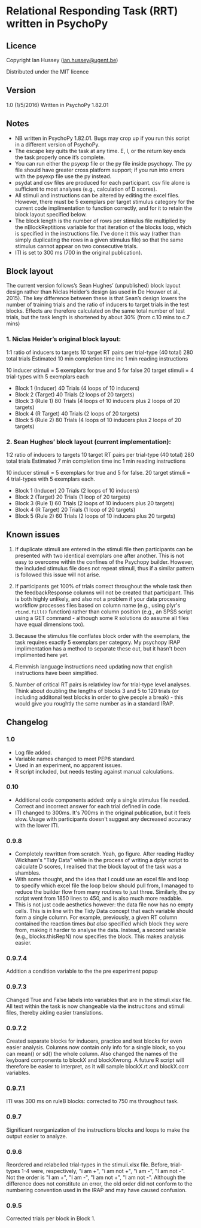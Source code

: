 # Relational Responding Task (RRT) written in PsychoPy
## LicenceCopyright Ian Hussey (ian.hussey@ugent.be)

Distributed under the MIT licence
## Version1.0 (1/5/2016)
Written in PsychoPy 1.82.01
## Notes- NB written in PsychoPy 1.82.01. Bugs may crop up if you run this script in a different version of PsychoPy.- The escape key quits the task at any time. E, I, or the return key ends the task properly once it’s complete.- You can run either the psyexp file or the py file inside psychopy. The py file should have greater cross platform support; if you run into errors with the psyexp file use the py instead.- psydat and csv files are produced for each participant. csv file alone is sufficient to most analyses (e.g., calculation of D scores).- All stimuli and instructions can be altered by editing the excel files. However, there must be 5 exemplars per target stimulus category for the current code implimentation to function correctly, and for it to retain the block layout specified below.- The block length is the number of rows per stimulus file multiplied by the nBlockReptitions variable for that iteration of the blocks loop, which is specified in the instructions file. I've done it this way (rather than simply duplicating the rows in a given stimulus file) so that the same stimulus cannot appear on two consecutive trials. 
- ITI is set to 300 ms (700 in the original publication).

## Block layout
The current version follows’s Sean Hughes’ (unpublished) block layout design rather than Niclas Heider’s design (as used in De Houwer et al., 2015). The key difference between these is that Sean’s design lowers the number of training trials and the ratio of inducers to target trials in the test blocks. Effects are therefore calculated on the same total number of test trials, but the task length is shortened by about 30% (from c.10 mins to c.7 mins)

### 1. Niclas Heider’s original block layout:

1:1 ratio of inducers to targets
10 target RT pairs per trial-type (40 total)
280 total trials
Estimated 10 min completion time inc 1 min reading instructions

10 inducer stimuli = 5 exemplars for true and 5 for false
20 target stimuli = 4 trial-types with 5 exemplars each

* Block 1 (Inducer) 40 Trials (4 loops of 10 inducers)
* Block 2 (Target) 40 Trials (2 loops of 20 targets)
* Block 3 (Rule 1) 80 Trials (4 loops of 10 inducers plus 2 loops of 20 targets)
* Block 4 (R Target) 40 Trials (2 loops of 20 targets)
* Block 5 (Rule 2) 80 Trials (4 loops of 10 inducers plus 2 loops of 20 targets)

### 2. Sean Hughes’ block layout (current implementation):

1:2 ratio of inducers to targets
10 target RT pairs per trial-type (40 total)
280 total trials
Estimated 7 min completion time inc 1 min reading instructions

10 inducer stimuli = 5 exemplars for true and 5 for false.
20 target stimuli = 4 trial-types with 5 exemplars each.

* Block 1 (Inducer) 20 Trials (2 loops of 10 inducers)
* Block 2 (Target) 20 Trials (1 loop of 20 targets)
* Block 3 (Rule 1) 60 Trials (2 loops of 10 inducers plus 20 targets)
* Block 4 (R Target) 20 Trials (1 loop of 20 targets)
* Block 5 (Rule 2) 60 Trials (2 loops of 10 inducers plus 20 targets)

## Known issues
1. If duplicate stimuli are entered in the stimuli file then participants can be presented with two identical exemplars one after another. This is not easy to overcome within the confines of the Psychopy builder. However, the included stimulus file does not repeat stimuli, thus if a similar pattern is followed this issue will not arise.

2. If participants get 100% of trials correct throughout the whole task then the feedbackResponse columns will not be created that participant. This is both highly unlikely, and also not a problem if your data processing workflow processes files based on column name (e.g., using plyr's `rbind.fill()` function) rather than column position (e.g., an SPSS script using a GET command - although some R solutions do assume all files have equal dimensions too). 

3. Because the stimulus file conflates block order with the exemplars, the task requires exactly 5 exemplars per category. My psychopy IRAP implimentation has a method to separate these out, but it hasn't been implimented here yet.  

4. Flemmish language instructions need updating now that english instructions have been simplified. 

5. Number of critical RT pairs is relativley low for trial-type level analyses. Think about doubling the lengths of blocks 3 and 5 to 120 trials (or including additonal test blocks in order to give people a break) - this would give you roughtly the same number as in a standard IRAP.

## Changelog
### 1.0
- Log file added.
- Variable names changed to meet PEP8 standard.
- Used in an experiment, no apparent issues.
- R script included, but needs testing against manual calculations.

### 0.10 
- Additional code components added: only a single stimulus file needed. Correct and incorrect answer for each trial defined in code. 
- ITI changed to 300ms. It's 700ms in the original publication, but it feels slow. Usage with participants doesn't suggest any decreased accuracy with the lower ITI.

### 0.9.8 
- Completely rewritten from scratch. Yeah, go figure. After reading Hadley Wickham's "Tidy Data" while in the process of writing a dplyr script to calculate D scores, I realised that the block layout of the task was a shambles. 
- With some thought, and the idea that I could use an excel file and loop to specify which excel file the loop below should pull from, I managed to reduce the builder flow from many routines to just three. Similarly, the py script went from 1850 lines to 450, and is also much more readable. 
- This is not just code aesthetics however: the data file now has no empty cells. This is in line with the Tidy Data concept that each variable should form a single column. For example, previously, a given RT column contained the reaction times *but also* specified which block they were from, making it harder to analyse the data. Instead, a second variable (e.g., blocks.thisRepN) now specifies the block. This makes analysis easier.

### 0.9.7.4 
Addition a condition variable to the the pre experiment popup

### 0.9.7.3 
Changed True and False labels into variables that are in the stimuli.xlsx file. All text within the task is now changeable via the instrucitons and stimuli files, thereby aiding easier translations.

### 0.9.7.2 
Created separate blocks for inducers, practice and test blocks for even easier analysis. Columns now contain only info for a single block, so you can mean() or sd() the whole column. Also changed the names of the keyboard components to blockX and blockXwrong. A future R script will therefore be easier to interpret, as it will sample blockX.rt and blockX.corr variables.

### 0.9.7.1 
ITI was 300 ms on ruleB blocks: corrected to 750 ms throughout task.

### 0.9.7 
Significant reorganization of the instructions blocks and loops to make the output easier to analyze.

### 0.9.6 
Reordered and relabelled trial-types in the stimuli.xlsx file. Before, trial-types 1-4 were, respectively, "i am +", "i am not +", "i am -", "I am not -". Not the order is "I am +", "I am -", "I am not +", "I am not -". Although the difference does not constitute an error, the old order did not conform to the numbering convention used in the IRAP and may have caused confusion.

### 0.9.5 
Corrected trials per block in Block 1.


